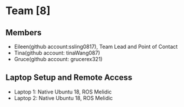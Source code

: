 # Team [8]

## Members
* Eileen(github account:ssling0817), Team Lead and Point of Contact
* Tina(github account: tinaWang087)
* Gruce(github account: grucerex321)



## Laptop Setup and Remote Access
* Laptop 1: Native Ubuntu 18, ROS Melidic 
* Laptop 2: Native Ubuntu 18, ROS Melidic 


